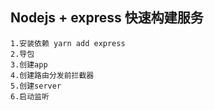 ## Nodejs + express 快速构建服务
```shell
1.安装依赖 yarn add express
2.导包
3.创建app
4.创建路由分发前拦截器
5.创建server
6.启动监听
```
